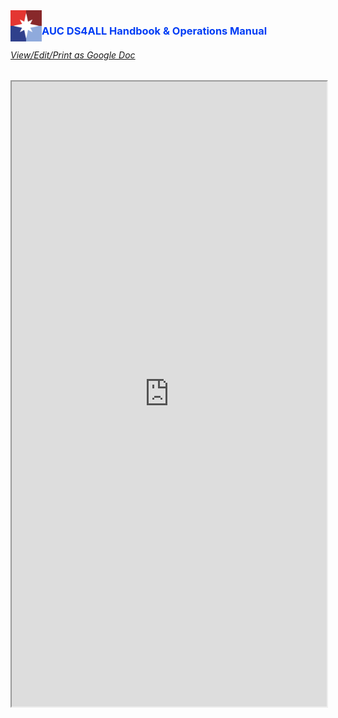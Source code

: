<head>
  <link rel="shortcut icon" type="image/x-icon" href="images/favicon/favicon.ico">
</head>
<img src="/images/ds4all_logo_1200x1200.png" width="50" align="left">
<span class="" style="color: rgb(0, 61, 245);"> 
  <h3>AUC DS4ALL Handbook & Operations Manual</h3>
  <h6><i>
    <a href="https://drive.google.com/open?id=1_eVuwUe_Y-yOP6t8gXPqujn_1An0-L985EyfQ5MXIjA">View/Edit/Print as Google Doc</a>
    </i></h6>
</span>
<iframe width='100%' height='1000px' src="https://docs.google.com/document/d/e/2PACX-1vSbp1RoSMKDk3w1s1btT3SkyRug_VNysbAsDcggVs-Adc_9sD2e1tyHGgka-6olNLCflgxZZQbfgScZ/pub?embedded=true"></iframe>
